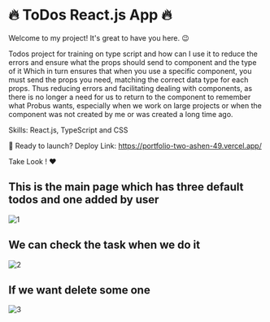 # 🔥 ToDos React.js App 🔥 
Welcome to my project! It's great to have you here. 😉 

Todos project for training on type script and how can I use it to reduce the errors and ensure what the props should send to component and the type of it Which in turn ensures that when you use a specific component, you must send the props you need, matching the correct data type for each props.
Thus reducing errors and facilitating dealing with components, as there is no longer a need for us to return to the component to remember what Probus wants, especially when we work on large projects or when the component was not created by me or was created a long time ago.

Skills: React.js, TypeScript and CSS 

🚀 Ready to launch? Deploy Link: https://portfolio-two-ashen-49.vercel.app/

 Take Look ! ❤️ 

## This is the main page which has three default todos and one added by user

![1](https://github.com/alaa-abdoh/Portfolio/assets/114018618/de46d45b-d45c-41d0-98bc-bb475ee2bb2d)

## We can check the task when we do it 

![2](https://github.com/alaa-abdoh/Portfolio/assets/114018618/1617f3c8-a2b3-4815-bbeb-fa37a7853bab)

## If we want delete some one

![3](https://github.com/alaa-abdoh/Portfolio/assets/114018618/4247362a-b30b-4b6c-9502-845d6ecafe8b)
